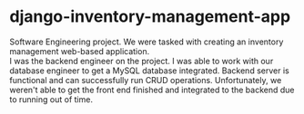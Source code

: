 # django-inventory-management-app
Software Engineering project. We were tasked with creating an inventory management web-based application.  
I was the backend engineer on the project. I was able to work with our database engineer to get a MySQL database integrated. 
Backend server is functional and can successfully run CRUD operations. 
Unfortunately, we weren't able to get the front end finished and integrated to the backend due to running out of time. 


